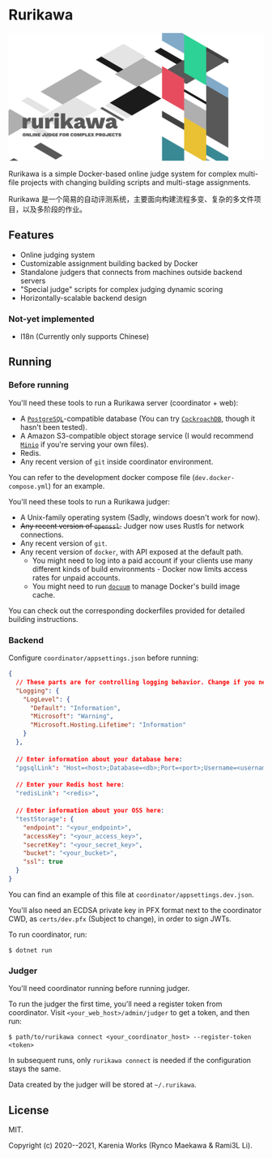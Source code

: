 # Rurikawa

![Rurikawa Header pic](res/header-pic.png)

Rurikawa is a simple Docker-based online judge system for complex multi-file projects with changing building scripts and multi-stage assignments.

Rurikawa 是一个简易的自动评测系统，主要面向构建流程多变、复杂的多文件项目，以及多阶段的作业。

## Features

- Online judging system
- Customizable assignment building backed by Docker
- Standalone judgers that connects from machines outside backend servers
- "Special judge" scripts for complex judging dynamic scoring
- Horizontally-scalable backend design

### Not-yet implemented

- I18n (Currently only supports Chinese)

## Running

### Before running

You'll need these tools to run a Rurikawa server (coordinator + web):

- A [`PostgreSQL`][postgres]-compatible database (You can try [`CockroachDB`][cockroach], though it hasn't been tested).
- A Amazon S3-compatible object storage service (I would recommend [`Minio`][minio] if you're serving your own files).
- Redis.
- Any recent version of `git` inside coordinator environment.

You can refer to the development docker compose file (`dev.docker-compose.yml`) for an example.

You'll need these tools to run a Rurikawa judger:

- A Unix-family operating system (Sadly, windows doesn't work for now).
- ~~Any recent version of `openssl`.~~ Judger now uses Rustls for network connections.
- Any recent version of `git`.
- Any recent version of `docker`, with API exposed at the default path.
  - You might need to log into a paid account if your clients use many different kinds of build environments - Docker now limits access rates for unpaid accounts.
  - You might need to run [`docuum`][docuum] to manage Docker's build image cache.

[postgres]: https://postgresql.org/
[cockroach]: https://cockroachlabs.com/
[minio]: https://min.io/
[docuum]: https://github.com/stepchowfun/docuum

You can check out the corresponding dockerfiles provided for detailed building instructions.

### Backend

Configure `coordinator/appsettings.json` before running:

```json
{
  // These parts are for controlling logging behavior. Change if you need.
  "Logging": {
    "LogLevel": {
      "Default": "Information",
      "Microsoft": "Warning",
      "Microsoft.Hosting.Lifetime": "Information"
    }
  },

  // Enter information about your database here:
  "pgsqlLink": "Host=<host>;Database=<db>;Port=<port>;Username=<username>;Password=<password>",

  // Enter your Redis host here:
  "redisLink": "<redis>",

  // Enter information about your OSS here:
  "testStorage": {
    "endpoint": "<your_endpoint>",
    "accessKey": "<your_access_key>",
    "secretKey": "<your_secret_key>",
    "bucket": "<your_bucket>",
    "ssl": true
  }
}
```

You can find an example of this file at `coordinator/appsettings.dev.json`. 

You'll also need an ECDSA private key in PFX format next to the coordinator CWD, as `certs/dev.pfx` (Subject to change), in order to sign JWTs.

To run coordinator, run:

```
$ dotnet run
```

### Judger

You'll need coordinator running before running judger.

To run the judger the first time, you'll need a register token from coordinator. Visit `<your_web_host>/admin/judger` to get a token, and then run:

```
$ path/to/rurikawa connect <your_coordinator_host> --register-token <token>
```

In subsequent runs, only `rurikawa connect` is needed if the configuration stays the same. 

Data created by the judger will be stored at `~/.rurikawa`.

## License

MIT.

Copyright (c) 2020--2021, Karenia Works (Rynco Maekawa & Rami3L Li).
